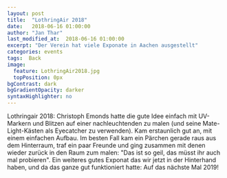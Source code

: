 ```yaml
---
layout: post
title:  "LothringAir 2018"
date:   2018-06-16 01:00:00
author: "Jan Thar"
last_modified_at:  2018-06-16 01:00:00
excerpt: "Der Verein hat viele Exponate in Aachen ausgestellt"
categories: events
tags:  Back
image:
  feature: LothringAir2018.jpg
  topPosition: 0px
bgContrast: dark
bgGradientOpacity: darker
syntaxHighlighter: no
---
```

Lothringair 2018: Christoph Emonds hatte die gute Idee einfach mit UV-Markern und Blitzen auf einer nachleuchtenden zu malen (und seine Mate-Light-Kästen als Eyecatcher zu verwenden). Kam erstaunlich gut an, mit einem einfachen Aufbau. Im besten Fall kam ein Pärchen gerade raus aus dem Hinterraum, traf ein paar Freunde und ging zusammen mit denen wieder zurück in den Raum zum malen: "Das ist so geil, das müsst ihr auch mal probieren". Ein weiteres gutes Exponat das wir jetzt in der Hinterhand haben, und da das ganze gut funktioniert hatte: Auf das nächste Mal 2019!

<div class="img img--fullContainer img--14xLeading" style="background-image: url({{ site.baseurl_posts_img }}LothringAir2018_2.jpg);"></div>
